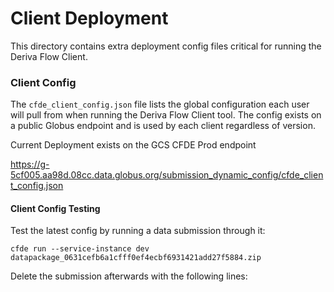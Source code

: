 # Client Deployment

This directory contains extra deployment config files critical for running the
Deriva Flow Client.

### Client Config

The ``cfde_client_config.json`` file lists the global configuration each user
will pull from when running the Deriva Flow Client tool. The config exists on a
public Globus endpoint and is used by each client regardless of version.

Current Deployment exists on the GCS CFDE Prod endpoint

https://g-5cf005.aa98d.08cc.data.globus.org/submission_dynamic_config/cfde_client_config.json

#### Client Config Testing

Test the latest config by running a data submission through it: 

```
cfde run --service-instance dev datapackage_0631cefb6a1cfff0ef4ecbf6931421add27f5884.zip
```

Delete the submission afterwards with the following lines: 
